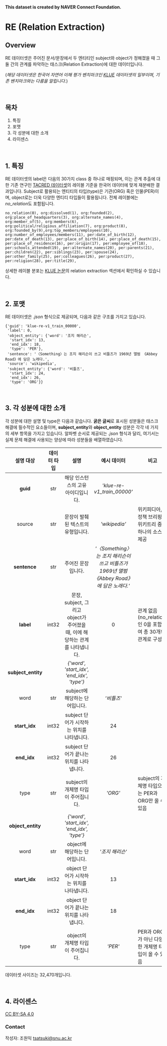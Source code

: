 #### This dataset is created by NAVER Connect Foundation. 

# RE (Relation Extraction)

## Overview

RE 데이터셋은 주어진 문서/문장에서 두 엔티티인 subject와 object가 정해졌을 때 그 둘 간의 관계를 파악하는 태스크(Relation Extraction)에 대한 데이터입니다.

(*해당 데이터셋은 한국어 자연어 이해 평가 벤치마크인 [KLUE](https://klue-benchmark.com/) 데이터셋의 일부이며, 기존 벤치마크와는 다름을 알립니다.*)

<br>

## 목차
1. 특징
2. 포맷
3. 각 성분에 대한 소개
4. 라이센스

<br>

## 1. 특징

RE 데이터셋의 label은 다음의 30가지 class 중 하나로 매핑되며, 이는 관계 추출에 대한 기존 연구인 [TACRED 데이터셋](https://nlp.stanford.edu/projects/tacred/)의 레이블 기준을 한국어 데이터에 맞게 재분배한 결과입니다. Subject로 활용되는 엔티티의 타입(type)은 기관(ORG) 혹은 인물(PER)이며, object로는 더욱 다양한 엔티티 타입들이 활용됩니다. 전체 레이블에는 *no_relation*도 포함됩니다.

```
no_relation(0), org:dissolved(1), org:founded(2), org:place_of_headquarters(3), org:alternate_names(4), org:member_of(5), org:members(6), org:political/religious_affiliation(7), org:product(8), org:founded_by(9),org:top_members/employees(10), org:number_of_employees/members(11), per:date_of_birth(12), per:date_of_death(13), per:place_of_birth(14), per:place_of_death(15), per:place_of_residence(16), per:origin(17), per:employee_of(18), per:schools_attended(19), per:alternate_names(20), per:parents(21), per:children(22), per:siblings(23), per:spouse(24), per:other_family(25), per:colleagues(26), per:product(27), per:religion(28), per:title(29),
 ```
 
상세한 레이블 분포는 [KLUE 논문](https://arxiv.org/abs/2105.09680)의 relation extraction 섹션에서 확인하실 수 있습니다.

<br>

## 2. 포맷

RE 데이터셋은 *.json* 형식으로 제공되며, 다음과 같은 구조를 가지고 있습니다.

```
{'guid': 'klue-re-v1_train_00000',
 'label': 0,
 'object_entity': {'word': '조지 해리슨',
  'start_idx': 13,
  'end_idx': 18,
  'type': 'PER'},
 'sentence': '〈Something〉는 조지 해리슨이 쓰고 비틀즈가 1969년 앨범 《Abbey Road》에 담은 노래다.',
 'source': 'wikipedia',
 'subject_entity': {'word': '비틀즈',
  'start_idx': 24,
  'end_idx': 26,
  'type': 'ORG'}}
  ```
  
  <br>
  
  ## 3. 각 성분에 대한 소개
 각 성분에 대한 설명 및 type은 다음과 같습니다. **굵은 글씨**로 표시된 성분들은 태스크 해결에 필수적인 요소들이며, **subject_entity**와 **object_entity** 성분은 각각 네 가지의 세부 항목을 가지고 있습니다. 알파벳 순서로 제공되는 *.json* 형식과 달리, 여기서는 실제 문제 해결에 사용되는 양상에 따라 성분들을 배열하였습니다.

|        **설명   대상**       | **데이터 타입** |                                     **설명**                                     |                                        **예시 데이터**                                        |    **비고**                                                 |
|:------------------------:|:-----------:|:----------------------------------------------------------------------------:|:-----------------------------------------------------------------------------------------:|-------------------------------------------------------------|
| **guid**                     | str         | 해당 인스턴스의 고유 아이디입니다.                                           | *'klue-re-v1_train_00000'*                                                                  |                                                             |
| source                   | str         | 문장이 발췌된 텍스트의 유형입니다.                                           | *'wikipedia'*                                                                               | 위키피디아, 정책 브리핑, 위키트리 중 하나의 소스 제공       |
| **sentence**                 | str         | 주어진 문장입니다.                                                           | *'〈Something〉는 조지 해리슨이 쓰고 비틀즈가 1969년 앨범   《Abbey Road》에 담은 노래다.'* |                                                             |
| **label**                    | int32       | 문장, subject, 그리고 object가 주어졌을 때, 이에 해당하는 관계를 나타냅니다. | 0                                                                                         | 관계 없음(no_relation)인 0을 포함하여 총 30개의 관계로 구성 |
| **subject_entity** || *{'word', 'start_idx', 'end_idx', 'type'}*|
| word      | str         | subject에 해당하는 단어입니다.                                               | *'비틀즈'*                                                                                  |                                                             |
| **start_idx** | int32       | subject 단어가 시작하는 위치를 나타냅니다.                                   | 24                                                                                        |                                                             |
| **end_idx**   | int32       | subject 단어가 끝나는 위치를 나타냅니다.                                     | 26                                                                                        |                                                             |
| type      | str         | subject의 개체명 타입이 주어집니다.                                          | *'ORG'*                                                                                     | subject의 개체명 타입으로는 PER과 ORG만 올 수 있음          |
| **object_entity** || *{'word', 'start_idx', 'end_idx', 'type'}*|  
| word       | str         | object에 해당하는 단어입니다.                                                | *'조지 해리슨'*                                                                             |                                                             |
| **start_idx**  | int32       | object 단어가 시작하는 위치를 나타냅니다.                                    | 13                                                                                        |                                                             |
| **end_idx**    | int32       | object 단어가 끝나는 위치를 나타냅니다.                                      | 18                                                                                        |                                                             |
| type       | str         | object의 개체명 타입이 주어집니다.                                           | *'PER'*                                                                                     | PER과 ORG가 아닌 다양한 개체명 타입이 올 수 있음            |

 
데이터셋 사이즈는 32,470개입니다.
 
 <br>
 
 ## 4. 라이센스
 
 [CC BY-SA 4.0](https://creativecommons.org/licenses/by-sa/4.0/)
 
 ### Contact
 
 작성자: 조원익 tsatsuki@snu.ac.kr

